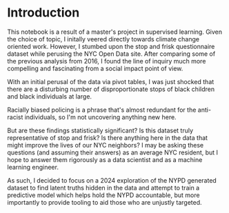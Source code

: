 # Introduction
This notebook is a result of a master's project in supervised learning.  Given the choice of topic, I initally veered directly towards climate change oriented work.  However, I stumbed upon the stop and frisk questionnaire dataset while perusing the NYC Open Data site.  After comparing some of the previous analysis from 2016, I found the line of inquiry much more compelling and fascinating from a social impact point of view.  

With an initial perusal of the data via pivot tables, I was just shocked that there are a disturbing number of disproportionate stops of black children and black individuals at large.  

Racially biased policing is a phrase that's almost redundant for the anti-racist individuals, so I'm not uncovering anything new here.  

But are these findings statistically significant?  Is this dataset truly representative of stop and frisk? Is there anything here in the data that might improve the lives of our NYC neighbors?  I may be asking these questions (and assuming their answers) as an average NYC resident, but I hope to answer them rigorously as a data scientist and as a machine learning engineer.  

As such, I decided to focus on a 2024 exploration of the NYPD generated dataset to find latent truths hidden in the data and attempt to train a predictive model which helps hold the NYPD accountable, but more importantly to provide tooling to aid those who are unjustly targeted.